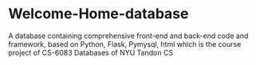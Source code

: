 # Welcome-Home-database
A database containing comprehensive front-end and back-end code and framework, based on Python, Flask, Pymysql, html which is the course project of CS-6083 Databases of NYU Tandon CS
